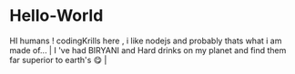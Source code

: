 # Hello-World

HI humans !
codingKrills here , i like nodejs and probably thats what i am made of...
| I 've had BIRYANI and Hard drinks on my planet and find them far superior to earth's 😋 |
